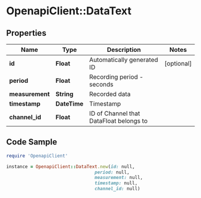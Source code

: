 # OpenapiClient::DataText

## Properties

Name | Type | Description | Notes
------------ | ------------- | ------------- | -------------
**id** | **Float** | Automatically generated ID | [optional] 
**period** | **Float** | Recording period - seconds | 
**measurement** | **String** | Recorded data | 
**timestamp** | **DateTime** | Timestamp | 
**channel_id** | **Float** | ID of Channel that DataFloat belongs to | 

## Code Sample

```ruby
require 'OpenapiClient'

instance = OpenapiClient::DataText.new(id: null,
                                 period: null,
                                 measurement: null,
                                 timestamp: null,
                                 channel_id: null)
```


